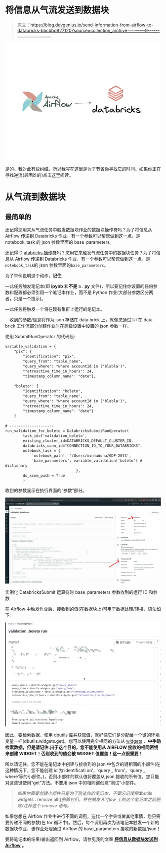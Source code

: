 # 将信息从气流发送到数据块

> 原文：<https://blog.devgenius.io/send-information-from-airflow-to-databricks-bbcbbd827120?source=collection_archive---------9----------------------->

![](img/79e108b1577de3a030241aaa772bcbd6.png)

是的。我对此有些纠结。所以我写在这里是为了节省你寻找它的时间。如果你正在寻找逆流(最困难的)点击[这里](https://minhadona.medium.com/send-information-from-databricks-to-airflow-810a7d49ff81)阅读。

# 从气流到数据块

## **最简单的**

还记得您用来从气流任务中触发数据块作业的数据块操作符吗？为了将信息从 Airflow 传递到 Databricks 作业，有一个参数可以帮您做到这一点。是 notebook_task 的 json 参数里面的 base_parameters。

还记得 D [atabricks 操作符](https://airflow.apache.org/docs/apache-airflow-providers-databricks/2.5.0/_api/airflow/providers/databricks/operators/databricks/index.html)吗？您用它来触发气流任务中的数据块任务？为了将信息从 Airflow 传递到 Databricks 作业，有一个参数可以帮您做到这一点。是`notebook_task`的 json 参数里面的`base_parameters`。

为了举例说明这个动作，**记住**:

—此任务触发笔记本(即 **ipynb** 和**不是** a . **py** 文件)，所以要记住你设置的任何参数和配置都必须引用一个笔记本作业，而不是 Python 作业(大部分参数区分两者，只是一个提示)。

—此任务将触发一个将在现有集群上运行的笔记本。

—收到的参数/信息将作为 json 存储在 data brick 上，就像您通过 UI 在 data brick 工作流部分创建作业时在高级设置中设置的 json 参数一样。

使用 SubmitRunOperator 的代码段:

```
variable_validation = { 
    "pix": {
        "identification": "pix",
        "query_from": "table_name",
        "query_where": "where accountId in ('blabla')",
        "retroactive_time_in_hours": 24,
        "timestamp_column_name": "date"},

    "boleto": {
        "identification": "boleto",
        "query_from": "table_name",
        "query_where": "where accountId in ('blabla')",
        "retroactive_time_in_hours": 24,
        "timestamp_column_name": "date"}
    }

# --------------------
run_validation_for_boleto = DatabricksSubmitRunOperator(
        task_id=f'validation_boleto', 
        existing_cluster_id=DATABRICKS_DEFAULT_CLUSTER_ID,
        databricks_conn_id="CONNECTION_ID_TO_YOUR_DATABRICKS",
        notebook_task = {
            'notebook_path': '/Users/minhadona/GDP-2073',
            'base_parameters': variable_validation['boleto'] # dictionary
                                },
        do_xcom_push = True
        )
```

收到的参数显示在执行界面的“参数”部分。

![](img/0067e17b26ec85b319a0fc6f3ff74a67.png)

实例化 DatabricksSubmit 运算符时 base_parameters 参数收到的运行 ID 和参数

在 Airflow 中触发作业后，接收到的值(在数据块上)可用于数据处理/转换，语法如下:

![](img/2733c5527122c8e27f3521dc05438573.png)

因此，要检索数据，使用 dbutils 库并获取值，就好像它们是分配给一个键的环境变量一样(dbutils.widgets.get)。您可以使用完全相同的方法从 [widgets](https://docs.databricks.com/dev-tools/databricks-utils.html) 、**中手动检索数据，但是请记住:出于这个目的，您不能使用从 AIRFLOW 接收的相同密钥来创建 WIDGET！否则收到的值会被 WIDGET 值覆盖！这一点很重要！**

所以请记住，您不能在笔记本中创建与接收到的 json 中包含的键相同的小部件(在这种情况下，您不能创建 id 为‘identificati on’，‘query _ from’，‘query _ where’等的小部件。)，否则小部件的默认值将覆盖从 json 接收的所有值。您只能对这些键使用“get”方法。不要用 json 中的相同键创建“测试”小部件。

> *如果你需要创建小部件只是为了*测试*你的笔记本，不要忘记使用*dbutils . widgets . remove all()*删除它们，并在触发 Airflow 上的这个笔记本之前删除/注释这个 remove 语句。*

如果您想在 Airflow 作业中进行不同的调用，迭代一个字典或做其他事情，您只需要传递不同的参数(在 for 循环中)。然后，每个调用再次为该笔记本触发一个新的数据块作业，该作业处理通过 Airflow 的 base_parameters 接收的新数据/json！

要将笔记本的结果/输出返回到 Airflow，请参见我的文章 [**将信息从数据块发送到 Airflow**](https://minhadona.medium.com/send-information-from-databricks-to-airflow-810a7d49ff81) **。**